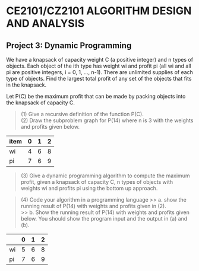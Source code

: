# CE2101/CZ2101 ALGORITHM DESIGN AND ANALYSIS
## Project 3: Dynamic Programming
We have a knapsack of capacity weight C (a positive integer) and n types of objects. Each object of the ith type has weight wi and profit pi (all wi and all pi are positive integers, i = 0, 1, …, n-1). There are unlimited supplies of each type of objects. Find the largest total profit of any set of the objects that fits in the knapsack.

Let P(C) be the maximum profit that can be made by packing objects into the knapsack 
of capacity C.
> (1) Give a recursive definition of the function P(C).\
> (2) Draw the subproblem graph for P(14) where n is 3 with the weights and profits given below.
>
| item | 0 | 1 | 2 |
| ---- | ---- | ---- | ---- |
|wi| 4| 6| 8|
|pi| 7| 6| 9|
> (3) Give a dynamic programming algorithm to compute the maximum profit, given a 
knapsack of capacity C, n types of objects with weights wi and profits pi using the 
bottom up approach.

> (4) Code your algorithm in a programming language
    >> a. show the running result of P(14) with weights and profits given in (2).\
    >> b. Show the running result of P(14) with weights and profits given below.
You should show the program input and the output in (a) and (b).
>
| |0| 1| 2|
| ---- | ---- | ---- | ---- |
|wi| 5| 6| 8|
|pi| 7| 6| 9|

